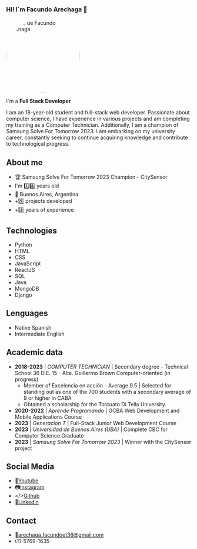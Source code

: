 ### Hi! I´m Facundo Arechaga 👋

<div>
  <img src="https://img.freepik.com/vector-premium/imagen-dibujos-animados-hongo-palabra-hongo_587001-200.jpg?w=2000" alt="Perfil de Facundo Arechaga" style="width: 200px; height: 200px; border-radius: 100%;">
</div>

I´m a **Full Stack Developer**

I am an 18-year-old student and full-stack web developer. Passionate about computer science, I have experience in various projects and am completing my training as a Computer Technician. Additionally, I am a champion of Samsung Solve For Tomorrow 2023. I am embarking on my university career, constantly seeking to continue acquiring knowledge and contribute to technological progress.

## About me
- 🏆 Samsung Solve For Tomorrow 2023 Champion - CitySensor
- I'm 1️⃣8️⃣ years old
- 📍 Buenos Aires, Argentina
- +5️⃣ projects developed
- +2️⃣ years of experience

## Technologies
- Python
- HTML
- CSS
- JavaScript
- ReactJS
- SQL
- Java
- MongoDB
- Django

## Lenguages
- Native Spanish
- Intermediate English

## Academic data
- **2018-2023** | *COMPUTER TECHNICIAN* | Secondary degree - Technical School 36 D.E. 15 - Alte. Guillermo Brown Computer-oriented (in progress)
  - Member of Excelencia en acción - Average 9.5 | Selected for standing out as one of the 700 students with a secondary average of 9 or higher in CABA
  - Obtained a scholarship for the Torcuato Di Tella University.
- **2020-2022** | *Aprende Programando* | GCBA Web Development and Mobile Applications Course
- **2023** | *Generacion T* | Full-Stack Junior Web Development Course
- **2023** | *Universidad de Buenos Aires (UBA)* | Complete CBC for Computer Science Graduate
- **2023** | *Samsung Solve For Tomorrow 2023* | Winner with the CitySensor project

## Social Media
- 🔴[Youtube](https://www.youtube.com/channel/UCcCoUe7ajmU6CpiLkm54ccA)
- 📷[Instagram](https://www.instagram.com/facunare/)
- </>[Github](https://github.com/Facunare/)
- 💼[Linkedin](https://www.linkedin.com/in/facundo-arechaga-a0a525235/)

## Contact
- 📧arechaga.facundoet36@gmail.com
- 📞11-5769-1635

